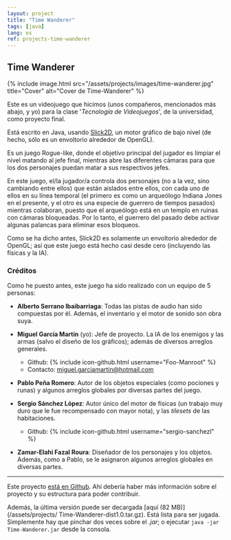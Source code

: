```yaml
---
layout: project
title: "Time Wanderer"
tags: [java]
lang: es
ref: projects-time-wanderer
---
```


## Time Wanderer

{% include image.html
	src="/assets/projects/images/time-wanderer.jpg"
	title="Cover"
	alt="Cover de Time-Wanderer"
%}

Este es un videojuego que hicimos (unos compañeros, mencionados más abajo, y yo) para
la clase '_Tecnología de Videojuegos_', de la universidad, como proyecto final.


Está escrito en Java, usando [Slick2D](http://slick.ninjacave.com/), un motor gráfico
de bajo nivel (de hecho, sólo es un envoltorio alrededor de OpenGL).

Es un juego Rogue-like, donde el objetivo principal del jugador es limpiar el nivel
matando al jefe final, mientras abre las diferentes cámaras para que los dos personajes
puedan matar a sus respectivos jefes.


En este juego, el/la jugador/a controla dos personajes (no a la vez, sino cambiando entre
ellos) que están aislados entre ellos, con cada uno de ellos en su línea temporal (el
primero es como un arqueólogo Indiana Jones en el presente, y el otro es una especie de
guerrero de tiempos pasados) mientras colaboran, puesto que el arqueólogo está en un
templo en ruinas con cámaras bloqueadas. Por lo tanto, el guerrero del pasado debe
activar algunas palancas para eliminar esos bloqueos.


Como se ha dicho antes, Slick2D es solamente un envoltorio alrededor de OpenGL; así que
este juego está hecho casi desde cero (incluyendo las físicas y la IA).


### Créditos

Como he puesto antes, este juego ha sido realizado con un equipo de 5 personas:

  - **Alberto Serrano Ibaibarriaga**: Todas las pistas de audio han sido compuestas por
	él. Además, el inventario y el motor de sonido son obra suya.

  - **Miguel García Martín** (yo): Jefe de proyecto. La IA de los enemigos y las armas
	(salvo el diseño de los gráficos); además de diversos arreglos generales.

	  - Github: {% include icon-github.html username="Foo-Manroot" %}
	  - Contacto: [miguel.garciamartin@hotmail.com](mailto:miguel.garciamartin@hotmail.com)

  - **Pablo Peña Romero**: Autor de los objetos especiales (como pociones y runas) y
	algunos arreglos globales por diversas partes del juego.

  - **Sergio Sánchez López**: Autor único del motor de físicas (un trabajo muy duro que
	le fue recompensado con mayor nota), y las _tilesets_ de las habitaciones.

	  - Github: {% include icon-github.html username="sergio-sanchezl" %}

  - **Zamar-Elahi Fazal Roura**: Diseñador de los personajes y los objetos. Además, como
	a Pablo, se le asignaron algunos arreglos globales en diversas partes.


----

Este proyecto [está en Github](https://github.com/Foo-Manroot/Time-Wanderer). Ahí
debería haber más información sobre el proyecto y su estructura para poder contribuir.

Además, la última versión puede ser decargada [aquí (82 MB)](/assets/projects/
Time-Wanderer-dist1.0.tar.gz). Está lista para ser jugada. Simplemente hay que pinchar
dos veces sobre el _.jar_; o ejecutar `java -jar Time-Wanderer.jar` desde la consola.
